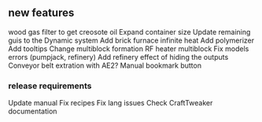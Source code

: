 ## new features
wood gas filter to get creosote oil
Expand container size
Update remaining guis to the Dynamic system
Add brick furnace
infinite heat
Add polymerizer
Add tooltips
Change multiblock formation
RF heater multiblock
Fix models errors (pumpjack, refinery)
Add refinery effect of hiding the outputs
Conveyor belt extration with AE2?
Manual bookmark button

### release requirements
Update manual
Fix recipes
Fix lang issues
Check CraftTweaker documentation
